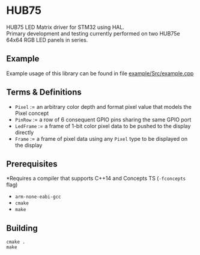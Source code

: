 # HUB75
HUB75 LED Matrix driver for STM32 using HAL.  
Primary development and testing currently performed on two HUB75e 64x64 RGB LED panels in series.

## Example

Example usage of this library can be found in file [example/Src/example.cpp](https://github.com/petoknm/HUB75/blob/master/example/Src/example.cpp)

## Terms & Definitions

- `Pixel` := an arbitrary color depth and format pixel value that models the Pixel concept
- `PinRow` := a row of 6 consequent GPIO pins sharing the same GPIO port
- `LedFrame` := a frame of 1-bit color pixel data to be pushed to the display directly
- `Frame` := a frame of pixel data using any `Pixel` type to be displayed on the display

## Prerequisites
\*Requires a compiler that supports C++14 and Concepts TS (`-fconcepts` flag)
- `arm-none-eabi-gcc`
- `cmake`
- `make`

## Building
```shell
cmake .
make
```
